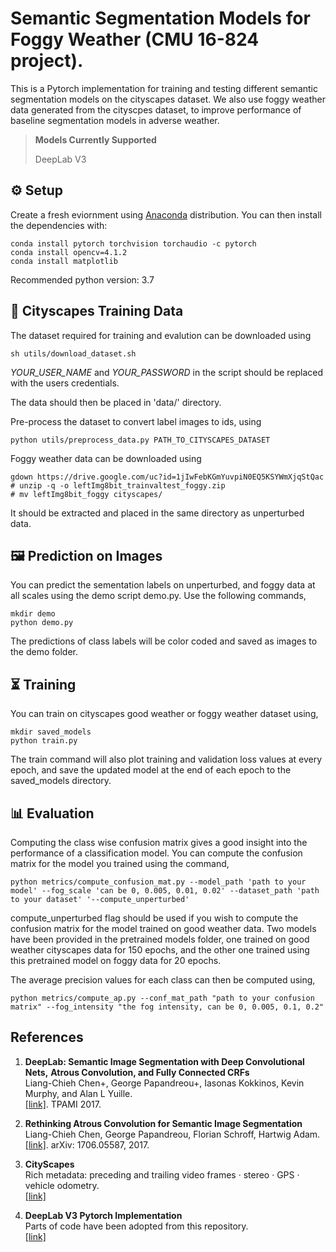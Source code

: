 # Semantic Segmentation Models for Foggy Weather (CMU 16-824 project).

This is a Pytorch implementation for training and testing different semantic segmentation models on the cityscapes dataset. We also use foggy weather data generated from the cityscpes dataset, to improve performance of baseline segmentation models in adverse weather. 

> **Models Currently Supported**
>
> DeepLab V3


## ⚙️ Setup

Create a fresh eviornment using [Anaconda](https://www.anaconda.com/download/) distribution. You can then install the dependencies with:
```shell
conda install pytorch torchvision torchaudio -c pytorch
conda install opencv=4.1.2
conda install matplotlib
```
Recommended python version: 3.7

## 💾 Cityscapes Training Data

The dataset required for training and evalution can be downloaded using 
```shell
sh utils/download_dataset.sh
```
_YOUR_USER_NAME_ and _YOUR_PASSWORD_ in the script should be replaced with the users credentials. 

The data should then be placed in 'data/' directory.

Pre-process the dataset to convert label images to ids, using
```shell
python utils/preprocess_data.py PATH_TO_CITYSCAPES_DATASET
```
Foggy weather data can be downloaded using 
```shell
gdown https://drive.google.com/uc?id=1jIwFebKGmYuvpiN0EQ5KSYWmXjqStQac
# unzip -q -o leftImg8bit_trainvaltest_foggy.zip
# mv leftImg8bit_foggy cityscapes/
```
It should be extracted and placed in the same directory as unperturbed data. 

## 🖼️ Prediction on Images
You can predict the sementation labels on unperturbed, and foggy data at all scales using the demo script demo.py. Use the following commands,

```shell
mkdir demo
python demo.py
```
The predictions of class labels will be color coded and saved as images to the demo folder. 

## ⏳ Training
You can train on cityscapes good weather or foggy weather dataset using, 
```shell
mkdir saved_models
python train.py
```
The train command will also plot training and validation loss values at every epoch, and save the updated model at the end of each epoch to the saved_models directory. 


## 📊 Evaluation
Computing the class wise confusion matrix gives a good insight into the performance of a classification model. You can compute the confusion matrix for the model you trained using the command, 
```
python metrics/compute_confusion_mat.py --model_path 'path to your model' --fog_scale 'can be 0, 0.005, 0.01, 0.02' --dataset_path 'path to your dataset' '--compute_unperturbed'
```
compute_unperturbed flag should be used if you wish to compute the confusion matrix for the model trained on good weather data. 
Two models have been provided in the pretrained models folder, one trained on good weather cityscapes data for 150 epochs, and the other one trained using this pretrained model on foggy data for 20 epochs. 

The average precision values for each class can then be computed using, 
```
python metrics/compute_ap.py --conf_mat_path "path to your confusion matrix" --fog_intensity "the fog intensity, can be 0, 0.005, 0.1, 0.2"
```

## References

1.  **DeepLab: Semantic Image Segmentation with Deep Convolutional Nets,**
    **Atrous Convolution, and Fully Connected CRFs** <br />
    Liang-Chieh Chen+, George Papandreou+, Iasonas Kokkinos, Kevin Murphy, and Alan L Yuille. <br />
    [[link]](http://arxiv.org/abs/1606.00915). TPAMI 2017.

2.  **Rethinking Atrous Convolution for Semantic Image Segmentation**<br />
    Liang-Chieh Chen, George Papandreou, Florian Schroff, Hartwig Adam.<br />
    [[link]](http://arxiv.org/abs/1706.05587). arXiv: 1706.05587, 2017.

3. **CityScapes**<br />
    Rich metadata: preceding and trailing video frames · stereo · GPS · vehicle odometry.<br />
    [[link]](https://www.cityscapes-dataset.com)

3. **DeepLab V3 Pytorch Implementation**<br />
    Parts of code have been adopted from this repository.<br />
    [[link]](https://github.com/fregu856/deeplabv3)
